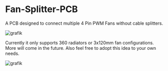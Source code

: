 # Fan-Splitter-PCB
A PCB designed to connect multiple 4 Pin PWM Fans without cable splitters.

![grafik](https://user-images.githubusercontent.com/58786821/197401625-219ae253-9c2f-45dc-94bc-d0c923842508.png)

Currently it only supports 360 radiators or 3x120mm fan configurations.
More will come in the future. Also feel free to adopt this idea to your own needs.

![grafik](https://user-images.githubusercontent.com/58786821/197402837-8aab7a09-0921-42bd-81e7-68a26d7da836.png)

